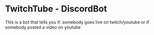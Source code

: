 # TwitchTube - DiscordBot
This is a bot that tells you if: somebody goes live on twtich/youtube or if somebody posted a video on youtube
